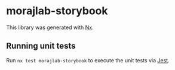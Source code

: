# morajlab-storybook

This library was generated with [Nx](https://nx.dev).

## Running unit tests

Run `nx test morajlab-storybook` to execute the unit tests via [Jest](https://jestjs.io).
